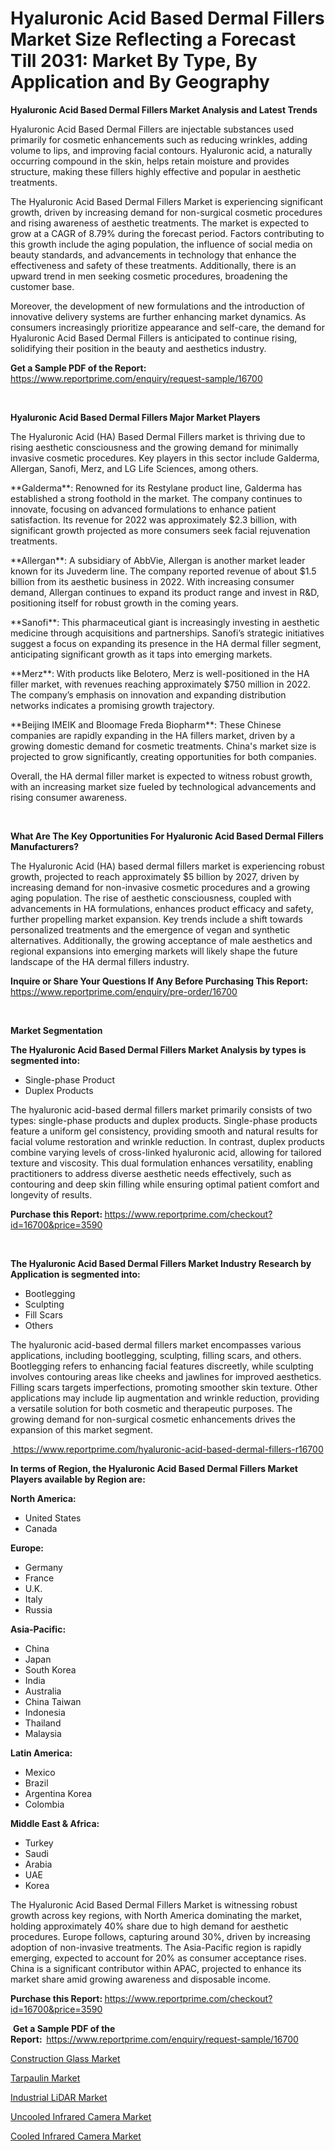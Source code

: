 <p><h1>Hyaluronic Acid Based Dermal Fillers Market Size Reflecting a Forecast Till 2031: Market By Type, By Application and By Geography</h1></p><p><strong>Hyaluronic Acid Based Dermal Fillers Market Analysis and Latest Trends</strong></p>
<p><p>Hyaluronic Acid Based Dermal Fillers are injectable substances used primarily for cosmetic enhancements such as reducing wrinkles, adding volume to lips, and improving facial contours. Hyaluronic acid, a naturally occurring compound in the skin, helps retain moisture and provides structure, making these fillers highly effective and popular in aesthetic treatments.</p><p>The Hyaluronic Acid Based Dermal Fillers Market is experiencing significant growth, driven by increasing demand for non-surgical cosmetic procedures and rising awareness of aesthetic treatments. The market is expected to grow at a CAGR of 8.79% during the forecast period. Factors contributing to this growth include the aging population, the influence of social media on beauty standards, and advancements in technology that enhance the effectiveness and safety of these treatments. Additionally, there is an upward trend in men seeking cosmetic procedures, broadening the customer base.</p><p>Moreover, the development of new formulations and the introduction of innovative delivery systems are further enhancing market dynamics. As consumers increasingly prioritize appearance and self-care, the demand for Hyaluronic Acid Based Dermal Fillers is anticipated to continue rising, solidifying their position in the beauty and aesthetics industry.</p></p>
<p><strong>Get a Sample PDF of the Report:&nbsp;</strong> <a href="https://www.reportprime.com/enquiry/request-sample/16700?utm_campaign=63&utm_medium=2&utm_source=Github&utm_content=ia&utm_term=24122024&utm_id=hyaluronic-acid-based-dermal-fillers">https://www.reportprime.com/enquiry/request-sample/16700</a></p>
<p>&nbsp;</p>
<p><strong>Hyaluronic Acid Based Dermal Fillers Major Market Players</strong></p>
<p><p>The Hyaluronic Acid (HA) Based Dermal Fillers market is thriving due to rising aesthetic consciousness and the growing demand for minimally invasive cosmetic procedures. Key players in this sector include Galderma, Allergan, Sanofi, Merz, and LG Life Sciences, among others.</p><p>**Galderma**: Renowned for its Restylane product line, Galderma has established a strong foothold in the market. The company continues to innovate, focusing on advanced formulations to enhance patient satisfaction. Its revenue for 2022 was approximately $2.3 billion, with significant growth projected as more consumers seek facial rejuvenation treatments.</p><p>**Allergan**: A subsidiary of AbbVie, Allergan is another market leader known for its Juvederm line. The company reported revenue of about $1.5 billion from its aesthetic business in 2022. With increasing consumer demand, Allergan continues to expand its product range and invest in R&D, positioning itself for robust growth in the coming years.</p><p>**Sanofi**: This pharmaceutical giant is increasingly investing in aesthetic medicine through acquisitions and partnerships. Sanofi’s strategic initiatives suggest a focus on expanding its presence in the HA dermal filler segment, anticipating significant growth as it taps into emerging markets.</p><p>**Merz**: With products like Belotero, Merz is well-positioned in the HA filler market, with revenues reaching approximately $750 million in 2022. The company’s emphasis on innovation and expanding distribution networks indicates a promising growth trajectory.</p><p>**Beijing IMEIK and Bloomage Freda Biopharm**: These Chinese companies are rapidly expanding in the HA fillers market, driven by a growing domestic demand for cosmetic treatments. China's market size is projected to grow significantly, creating opportunities for both companies.</p><p>Overall, the HA dermal filler market is expected to witness robust growth, with an increasing market size fueled by technological advancements and rising consumer awareness.</p></p>
<p>&nbsp;</p>
<p><strong>What Are The Key Opportunities For Hyaluronic Acid Based Dermal Fillers Manufacturers?</strong></p>
<p><p>The Hyaluronic Acid (HA) based dermal fillers market is experiencing robust growth, projected to reach approximately $5 billion by 2027, driven by increasing demand for non-invasive cosmetic procedures and a growing aging population. The rise of aesthetic consciousness, coupled with advancements in HA formulations, enhances product efficacy and safety, further propelling market expansion. Key trends include a shift towards personalized treatments and the emergence of vegan and synthetic alternatives. Additionally, the growing acceptance of male aesthetics and regional expansions into emerging markets will likely shape the future landscape of the HA dermal fillers industry.</p></p>
<p><strong>Inquire or Share Your Questions If Any Before Purchasing This Report:</strong> <a href="https://www.reportprime.com/enquiry/pre-order/16700?utm_campaign=63&utm_medium=2&utm_source=Github&utm_content=ia&utm_term=24122024&utm_id=hyaluronic-acid-based-dermal-fillers">https://www.reportprime.com/enquiry/pre-order/16700</a></p>
<p>&nbsp;</p>
<p><strong>Market Segmentation</strong></p>
<p><strong>The Hyaluronic Acid Based Dermal Fillers Market Analysis by types is segmented into:</strong></p>
<p><ul><li>Single-phase Product</li><li>Duplex Products</li></ul></p>
<p><p>The hyaluronic acid-based dermal fillers market primarily consists of two types: single-phase products and duplex products. Single-phase products feature a uniform gel consistency, providing smooth and natural results for facial volume restoration and wrinkle reduction. In contrast, duplex products combine varying levels of cross-linked hyaluronic acid, allowing for tailored texture and viscosity. This dual formulation enhances versatility, enabling practitioners to address diverse aesthetic needs effectively, such as contouring and deep skin filling while ensuring optimal patient comfort and longevity of results.</p></p>
<p><strong>Purchase this Report:&nbsp;</strong><a href="https://www.reportprime.com/checkout?id=16700&price=3590&utm_campaign=63&utm_medium=2&utm_source=Github&utm_content=ia&utm_term=24122024&utm_id=hyaluronic-acid-based-dermal-fillers">https://www.reportprime.com/checkout?id=16700&price=3590</a></p>
<p>&nbsp;</p>
<p><strong>The Hyaluronic Acid Based Dermal Fillers Market Industry Research by Application is segmented into:</strong></p>
<p><ul><li>Bootlegging</li><li>Sculpting</li><li>Fill Scars</li><li>Others</li></ul></p>
<p><p>The hyaluronic acid-based dermal fillers market encompasses various applications, including bootlegging, sculpting, filling scars, and others. Bootlegging refers to enhancing facial features discreetly, while sculpting involves contouring areas like cheeks and jawlines for improved aesthetics. Filling scars targets imperfections, promoting smoother skin texture. Other applications may include lip augmentation and wrinkle reduction, providing a versatile solution for both cosmetic and therapeutic purposes. The growing demand for non-surgical cosmetic enhancements drives the expansion of this market segment.</p></p>
<p><a href="https://www.reportprime.com/hyaluronic-acid-based-dermal-fillers-r16700?utm_campaign=63&utm_medium=2&utm_source=Github&utm_content=ia&utm_term=24122024&utm_id=hyaluronic-acid-based-dermal-fillers">&nbsp;https://www.reportprime.com/hyaluronic-acid-based-dermal-fillers-r16700</a></p>
<p><strong>In terms of Region, the Hyaluronic Acid Based Dermal Fillers Market Players available by Region are:</strong></p>
<p>
    <p> <strong> North America: </strong>
        <ul>
            <li>United States</li>
            <li>Canada</li>
        </ul>
        </p> 
    <p> <strong> Europe: </strong>
        <ul>
            <li>Germany</li>
            <li>France</li>
            <li>U.K.</li>
            <li>Italy</li>
            <li>Russia</li>
        </ul>
        </p> 
    <p> <strong> Asia-Pacific: </strong>
        <ul>
            <li>China</li>
            <li>Japan</li>
            <li>South Korea</li>
            <li>India</li>
            <li>Australia</li>
            <li>China Taiwan</li>
            <li>Indonesia</li>
            <li>Thailand</li>
            <li>Malaysia</li>
        </ul>
        </p> 
    <p> <strong> Latin America: </strong>
        <ul>
            <li>Mexico</li>
            <li>Brazil</li>
            <li>Argentina Korea</li>
            <li>Colombia</li>
        </ul>
        </p> 
    <p> <strong> Middle East & Africa: </strong>
        <ul>
            <li>Turkey</li>
            <li>Saudi</li>
            <li>Arabia</li>
            <li>UAE</li>
            <li>Korea</li>
        </ul>
    </p>
    </p>
<p><p>The Hyaluronic Acid Based Dermal Fillers Market is witnessing robust growth across key regions, with North America dominating the market, holding approximately 40% share due to high demand for aesthetic procedures. Europe follows, capturing around 30%, driven by increasing adoption of non-invasive treatments. The Asia-Pacific region is rapidly emerging, expected to account for 20% as consumer acceptance rises. China is a significant contributor within APAC, projected to enhance its market share amid growing awareness and disposable income.</p></p>
<p><strong>Purchase this Report: </strong><a href="https://www.reportprime.com/checkout?id=16700&price=3590&utm_campaign=63&utm_medium=2&utm_source=Github&utm_content=ia&utm_term=24122024&utm_id=hyaluronic-acid-based-dermal-fillers">https://www.reportprime.com/checkout?id=16700&price=3590</a></p>
<p>&nbsp;<strong>Get a Sample PDF of the Report:&nbsp;&nbsp;</strong><a href="https://www.reportprime.com/enquiry/request-sample/16700?utm_campaign=63&utm_medium=2&utm_source=Github&utm_content=ia&utm_term=24122024&utm_id=hyaluronic-acid-based-dermal-fillers">https://www.reportprime.com/enquiry/request-sample/16700</a></p>
<p><strong></strong></p>
<p><p><a href="https://github.com/leopardmicheal7019/Market-Research-Report-List-1/blob/main/construction-glass-market.md?utm_campaign=63&utm_medium=2&utm_source=Github&utm_content=ia&utm_term=24122024&utm_id=hyaluronic-acid-based-dermal-fillers">Construction Glass Market</a></p><p><a href="https://github.com/millionkaryn68/Market-Research-Report-List-1/blob/main/tarpaulin-market.md?utm_campaign=63&utm_medium=2&utm_source=Github&utm_content=ia&utm_term=24122024&utm_id=hyaluronic-acid-based-dermal-fillers">Tarpaulin Market</a></p><p><a href="https://www.linkedin.com/pulse/future-revenue-demand-forecast-industrial-lidar-industry-57-jcrse?utm_campaign=63&utm_medium=2&utm_source=Github&utm_content=ia&utm_term=24122024&utm_id=hyaluronic-acid-based-dermal-fillers">Industrial LiDAR Market</a></p><p><a href="https://www.linkedin.com/pulse/global-uncooled-infrared-camera-market-analysis-forecast-sypme?utm_campaign=63&utm_medium=2&utm_source=Github&utm_content=ia&utm_term=24122024&utm_id=hyaluronic-acid-based-dermal-fillers">Uncooled Infrared Camera Market</a></p><p><a href="https://www.linkedin.com/pulse/projecting-growth-trajectory-cooled-infrared-camera-market-bl6we?utm_campaign=63&utm_medium=2&utm_source=Github&utm_content=ia&utm_term=24122024&utm_id=hyaluronic-acid-based-dermal-fillers">Cooled Infrared Camera Market</a></p></p>